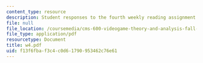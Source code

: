 ```yaml
---
content_type: resource
description: Student responses to the fourth weekly reading assignment.
file: null
file_location: /coursemedia/cms-600-videogame-theory-and-analysis-fall-2007/f13f6fbaf3c4c0d61790953462c76e61_w4.pdf
file_type: application/pdf
resourcetype: Document
title: w4.pdf
uid: f13f6fba-f3c4-c0d6-1790-953462c76e61
---
```

